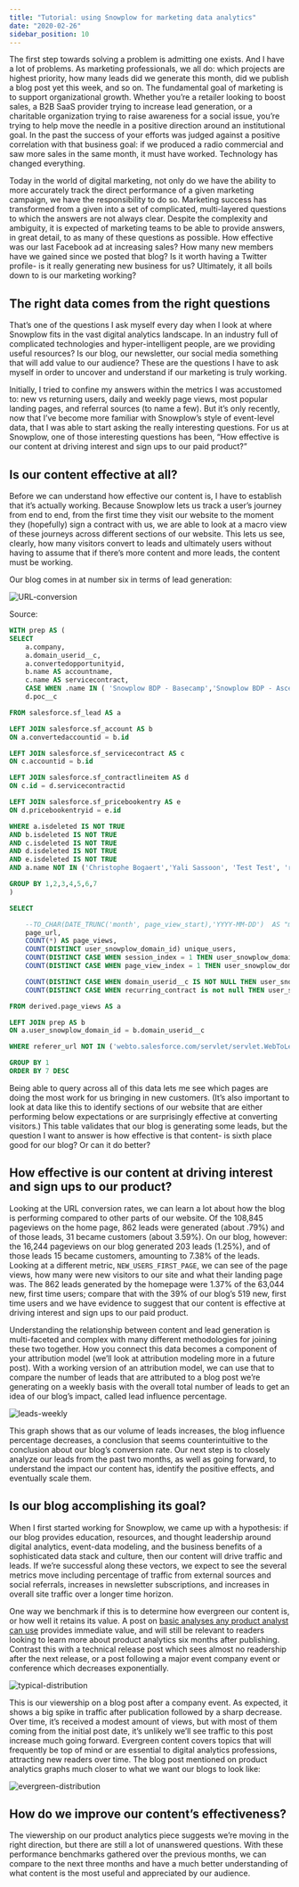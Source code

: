 ```yaml
---
title: "Tutorial: using Snowplow for marketing data analytics"
date: "2020-02-26"
sidebar_position: 10
---
```


The first step towards solving a problem is admitting one exists. And I have a lot of problems. As marketing professionals, we all do: which projects are highest priority, how many leads did we generate this month, did we publish a blog post yet this week, and so on. The fundamental goal of marketing is to support organizational growth. Whether you’re a retailer looking to boost sales, a B2B SaaS provider trying to increase lead generation, or a charitable organization trying to raise awareness for a social issue, you’re trying to help move the needle in a positive direction around an institutional goal. In the past the success of your efforts was judged against a positive correlation with that business goal: if we produced a radio commercial and saw more sales in the same month, it must have worked. Technology has changed everything.

Today in the world of digital marketing, not only do we have the ability to more accurately track the direct performance of a given marketing campaign, we have the responsibility to do so. Marketing success has transformed from a given into a set of complicated, multi-layered questions to which the answers are not always clear. Despite the complexity and ambiguity, it is expected of marketing teams to be able to provide answers, in great detail, to as many of these questions as possible. How effective was our last Facebook ad at increasing sales? How many new members have we gained since we posted that blog? Is it worth having a Twitter profile- is it really generating new business for us? Ultimately, it all boils down to is our marketing working?

## The right data comes from the right questions

That’s one of the questions I ask myself every day when I look at where Snowplow fits in the vast digital analytics landscape. In an industry full of complicated technologies and hyper-intelligent people, are we providing useful resources? Is our blog, our newsletter, our social media something that will add value to our audience? These are the questions I have to ask myself in order to uncover and understand if our marketing is truly working.

Initially, I tried to confine my answers within the metrics I was accustomed to: new vs returning users, daily and weekly page views, most popular landing pages, and referral sources (to name a few). But it’s only recently, now that I’ve become more familiar with Snowplow’s style of event-level data, that I was able to start asking the really interesting questions. For us at Snowplow, one of those interesting questions has been, “How effective is our content at driving interest and sign ups to our paid product?”

## Is our content effective at all?

Before we can understand how effective our content is, I have to establish that it’s actually working. Because Snowplow lets us track a user’s journey from end to end, from the first time they visit our website to the moment they (hopefully) sign a contract with us, we are able to look at a macro view of these journeys across different sections of our website. This lets us see, clearly, how many visitors convert to leads and ultimately users without having to assume that if there’s more content and more leads, the content must be working.

Our blog comes in at number six in terms of lead generation:

![URL-conversion](images/marketingDataAnalytics1.jpg)

Source:

```sql
WITH prep AS (
SELECT
    a.company,
    a.domain_userid__c,
    a.convertedopportunityid,
    b.name AS accountname,
    c.name AS servicecontract,
    CASE WHEN .name IN ( 'Snowplow BDP - Basecamp','Snowplow BDP - Ascent','Snowplow BDP - Summit') AND .poc__c IS NOT TRUE THEN .name ELSE null END AS recurring_contract,
    d.poc__c

FROM salesforce.sf_lead AS a

LEFT JOIN salesforce.sf_account AS b
ON a.convertedaccountid = b.id

LEFT JOIN salesforce.sf_servicecontract AS c
ON c.accountid = b.id

LEFT JOIN salesforce.sf_contractlineitem AS d
ON c.id = d.servicecontractid

LEFT JOIN salesforce.sf_pricebookentry AS e
ON d.pricebookentryid = e.id

WHERE a.isdeleted IS NOT TRUE
AND b.isdeleted IS NOT TRUE
AND c.isdeleted IS NOT TRUE
AND d.isdeleted IS NOT TRUE
AND e.isdeleted IS NOT TRUE
AND a.name NOT IN ('Christophe Bogaert','Yali Sassoon', 'Test Test', 'rg fg','C C', 'test', 'Test','snowplow', 'test case','Z Y','fds dsf')

GROUP BY 1,2,3,4,5,6,7
)

SELECT

    --TO_CHAR(DATE_TRUNC('month', page_view_start),'YYYY-MM-DD')  AS "month::filter",
    page_url,
    COUNT(*) AS page_views,
    COUNT(DISTINCT user_snowplow_domain_id) unique_users,
    COUNT(DISTINCT CASE WHEN session_index = 1 THEN user_snowplow_domain_id END) AS new_users,
    COUNT(DISTINCT CASE WHEN page_view_index = 1 THEN user_snowplow_domain_id END) AS new_users_first_page,

    COUNT(DISTINCT CASE WHEN domain_userid__c IS NOT NULL THEN user_snowplow_domain_id END) AS new_lead,
    COUNT(DISTINCT CASE WHEN recurring_contract is not null THEN user_snowplow_domain_id END) AS mrr

FROM derived.page_views AS a

LEFT JOIN prep AS b
ON a.user_snowplow_domain_id = b.domain_userid__c

WHERE referer_url NOT IN ('webto.salesforce.com/servlet/servlet.WebToLead','webto.salesforce.com/','www.salesforce.com/servlet/servlet.WebToLead','www.salesforce.com/')

GROUP BY 1
ORDER BY 7 DESC
```

Being able to query across all of this data lets me see which pages are doing the most work for us bringing in new customers. (It’s also important to look at data like this to identify sections of our website that are either performing below expectations or are surprisingly effective at converting visitors.) This table validates that our blog is generating some leads, but the question I want to answer is how effective is that content- is sixth place good for our blog? Or can it do better?

## How effective is our content at driving interest and sign ups to our product?

Looking at the URL conversion rates, we can learn a lot about how the blog is performing compared to other parts of our website. Of the 108,845 pageviews on the home page, 862 leads were generated (about .79%) and of those leads, 31 became customers (about 3.59%). On our blog, however: the 16,244 pageviews on our blog generated 203 leads (1.25%), and of those leads 15 became customers, amounting to 7.38% of the leads. Looking at a different metric, `NEW_USERS_FIRST_PAGE`, we can see of the page views, how many were new visitors to our site and what their landing page was. The 862 leads generated by the homepage were 1.37% of the 63,044 new, first time users; compare that with the 39% of our blog’s 519 new, first time users and we have evidence to suggest that our content is effective at driving interest and sign ups to our paid product.

Understanding the relationship between content and lead generation is multi-faceted and complex with many different methodologies for joining these two together. How you connect this data becomes a component of your attribution model (we’ll look at attribution modeling more in a future post). With a working version of an attribution model, we can use that to compare the number of leads that are attributed to a blog post we’re generating on a weekly basis with the overall total number of leads to get an idea of our blog’s impact, called lead influence percentage.

![leads-weekly](images/marketingDataAnalytics2.jpg)

This graph shows that as our volume of leads increases, the blog influence percentage decreases, a conclusion that seems counterintuitive to the conclusion about our blog’s conversion rate. Our next step is to closely analyze our leads from the past two months, as well as going forward, to understand the impact our content has, identify the positive effects, and eventually scale them.

## Is our blog accomplishing its goal?

When I first started working for Snowplow, we came up with a hypothesis: if our blog provides education, resources, and thought leadership around digital analytics, event-data modeling, and the business benefits of a sophisticated data stack and culture, then our content will drive traffic and leads. If we’re successful along these vectors, we expect to see the several metrics move including percentage of traffic from external sources and social referrals, increases in newsletter subscriptions, and increases in overall site traffic over a longer time horizon.

One way we benchmark if this is to determine how evergreen our content is, or how well it retains its value. A post on [basic analyses any product analyst can use](https://snowplowanalytics.com/blog/2018/02/09/the-product-analyst-toolkit/) provides immediate value, and will still be relevant to readers looking to learn more about product analytics six months after publishing. Contrast this with a technical release post which sees almost no readership after the next release, or a post following a major event company event or conference which decreases exponentially.

![typical-distribution](images/marketingDataAnalytics3.jpg)

This is our viewership on a blog post after a company event. As expected, it shows a big spike in traffic after publication followed by a sharp decrease. Over time, it’s received a modest amount of views, but with most of them coming from the initial post date, it’s unlikely we’ll see traffic to this post increase much going forward. Evergreen content covers topics that will frequently be top of mind or are essential to digital analytics professions, attracting new readers over time. The blog post mentioned on product analytics graphs much closer to what we want our blogs to look like:

![evergreen-distribution](images/marketingDataAnalytics4.jpg)

## How do we improve our content’s effectiveness?

The viewership on our product analytics piece suggests we’re moving in the right direction, but there are still a lot of unanswered questions. With these performance benchmarks gathered over the previous months, we can compare to the next three months and have a much better understanding of what content is the most useful and appreciated by our audience.
